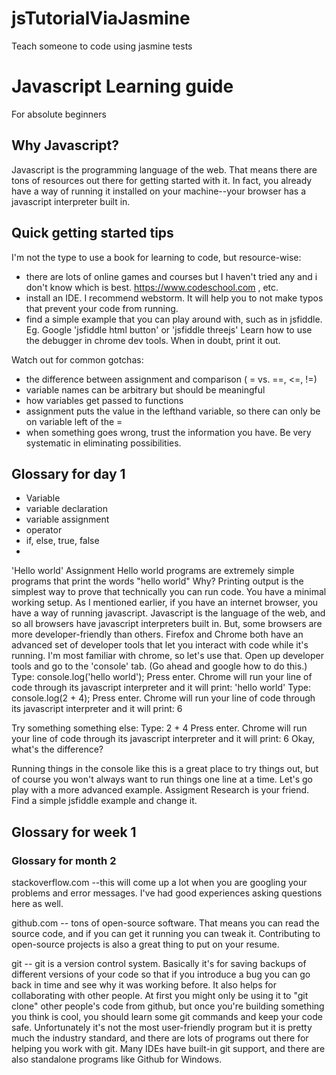 # jsTutorialViaJasmine
Teach someone to code using jasmine tests


# Javascript Learning guide 
For absolute beginners
## Why Javascript?
Javascript is the programming language of the web. That means there are tons of resources out there for getting started with it. In fact, you already have a way of running it installed on your machine--your browser has a javascript interpreter built in.
## Quick getting started tips
I'm not the type to use a book for learning to code, but resource-wise:
- there are lots of online games and courses but I haven't tried any and i don't know which is best.  https://www.codeschool.com , etc.
- install an IDE. I recommend webstorm. It will help you to not make typos that prevent your code from running.  
- find a simple example that you can play around with,  such as in jsfiddle. Eg. Google 'jsfiddle html button' or 'jsfiddle threejs'
Learn how to use the debugger in chrome dev tools. When in doubt, print it out.

Watch out for common gotchas:
- the difference between assignment and comparison ( = vs. ==, <=,  !=)
- variable names can be arbitrary but should be meaningful
- how variables get passed to functions
- assignment puts the value in the lefthand variable, so there can only be on variable left of the =
- when something goes wrong, trust the information you have. Be very systematic in eliminating possibilities. 

## Glossary for day 1
- Variable
- variable declaration
- variable assignment
- operator 
- if, else, true, false
- 
'Hello world' Assignment
Hello world programs are extremely simple programs that print the words "hello world"
Why? Printing output is the simplest way to prove that technically you can run code. You have a minimal working setup. 
As I mentioned earlier, if you have an internet browser, you have a way of running javascript. Javascript is the language of the web, and so all browsers have javascript interpreters built in. But, some browsers are more developer-friendly than others.  Firefox and Chrome both have an advanced set of developer tools that let you interact with code while it's running. I'm most familiar with chrome, so let's use that.
Open up developer tools and go to the 'console' tab. (Go ahead and google how to do this.)
Type: console.log('hello world');
Press enter.
Chrome will run your line of code through its javascript interpreter and it will print: 'hello world'
Type: console.log(2 + 4);
Press enter.
Chrome will run your line of code through its javascript interpreter and it will print: 6

Try something something else:
Type: 2 + 4
Press enter.
Chrome will run your line of code through its javascript interpreter and it will print: 6
Okay, what's the difference? 

Running things in the console like this is a great place to try things out, but of course you won't always want to run things one line at a time. Let's go play with a more advanced example.
Assigment
Research is your friend. 
Find a simple jsfiddle example and change it.

## Glossary for week 1

### Glossary for month 2


stackoverflow.com --this will come up a lot when you are googling your problems and error messages. I've had good experiences asking questions here as well.

github.com -- tons of open-source software. That means you can read the source code, and if you can get it running you can tweak it. Contributing to open-source projects is also a great thing to put on your resume.

git --  git is a version control system. Basically it's for saving backups of different versions of your code so that if you introduce a bug you can go back in time and see why it was working before. It also helps for collaborating with other people. At first you might only be using it to "git clone" other people's code from github, but once you're building something you think is cool, you should learn some git commands and keep your code safe. Unfortunately it's not the most user-friendly program but it is pretty much the industry standard, and there are lots of programs out there for helping you work with git. Many IDEs have built-in git support, and there are also standalone programs like Github for Windows. 


